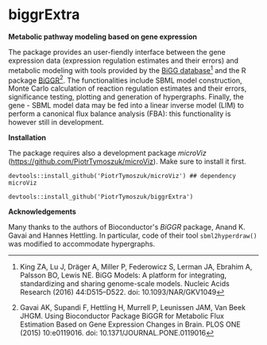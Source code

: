 # biggrExtra

__Metabolic pathway modeling based on gene expression__

The package provides an user-fiendly interface between the gene expression data (expression regulation estimates and their errors) and metabolic modeling with tools provided by the [BiGG database](http://bigg.ucsd.edu/)[^1] and the R package [BiGGR](https://www.bioconductor.org/packages/devel/bioc/html/BiGGR.html)[^2]. The functionalities include SBML model construction, Monte Carlo calculation of reaction regulation estimates and their errors, significance testing, plotting and generation of hypergraphs. Finally, the gene - SBML model data may be fed into a linear inverse model (LIM) to perform a canonical flux balance analysis (FBA): this functionality is however still in development.

__Installation__

The package requires also a development package _microViz_ (https://github.com/PiotrTymoszuk/microViz). Make sure to install it first.

```
devtools::install_github('PiotrTymoszuk/microViz') ## dependency microViz

devtools::install_github('PiotrTymoszuk/biggrExtra')

```

__Acknowledgements__

Many thanks to the authors of Bioconductor's _BiGGR_ package, Anand K. Gavai and Hannes Hettling. In particular, code of their tool `sbml2hyperdraw()` was modified to accommodate hypergraphs.

[^1]: King ZA, Lu J, Dräger A, Miller P, Federowicz S, Lerman JA, Ebrahim A, Palsson BO, Lewis NE. BiGG Models: A platform for integrating, standardizing and sharing genome-scale models. Nucleic Acids Research (2016) 44:D515–D522. doi: 10.1093/NAR/GKV1049

[^2]: Gavai AK, Supandi F, Hettling H, Murrell P, Leunissen JAM, Van Beek JHGM. Using Bioconductor Package BiGGR for Metabolic Flux Estimation Based on Gene Expression Changes in Brain. PLOS ONE (2015) 10:e0119016. doi: 10.1371/JOURNAL.PONE.0119016
